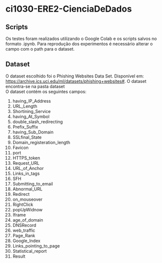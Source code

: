 # ci1030-ERE2-CienciaDeDados
## Scripts
Os testes foram realizados utilizando o Google Colab e os scripts salvos no formato .ipynb. Para reprodução dos experimentos é necessário alterar o campo com o path para o dataset.

## Dataset
O dataset escolhido foi o Phishing Websites Data Set. Disponível em: https://archive.ics.uci.edu/ml/datasets/phishing+websites#. O dataset encontra-se na pasta dataset <br>
O dataset contém os seguintes campos: 
1. having_IP_Address 
2. URL_Length   
3. Shortining_Service
4. having_At_Symbol   
5. double_slash_redirecting 
6. Prefix_Suffix
7. having_Sub_Domain 
8. SSLfinal_State 
9. Domain_registeration_length 
10. Favicon 
11. port 
12. HTTPS_token 
13. Request_URL 
14. URL_of_Anchor 
15. Links_in_tags 
16. SFH  
17. Submitting_to_email 
18. Abnormal_URL 
19. Redirect  
20. on_mouseover  
21. RightClick  
22. popUpWidnow  
23. Iframe 
24. age_of_domain  
25. DNSRecord  
26. web_traffic  
27. Page_Rank 
28. Google_Index 
29. Links_pointing_to_page 
30. Statistical_report 
31. Result  
